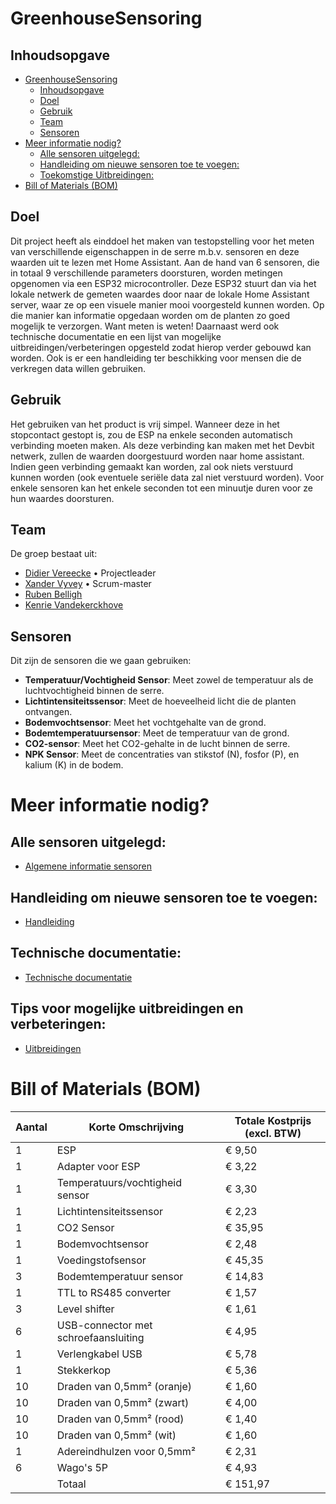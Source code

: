 # GreenhouseSensoring

## Inhoudsopgave

- [GreenhouseSensoring](#greenhousesensoring)
  - [Inhoudsopgave](#inhoudsopgave)
  - [Doel](#doel)
  - [Gebruik](#gebruik)
  - [Team](#team)
  - [Sensoren](#sensoren)
- [Meer informatie nodig?](#meer-informatie-nodig)
  - [Alle sensoren uitgelegd:](#alle-sensoren-uitgelegd)
  - [Handleiding om nieuwe sensoren toe te voegen:](#handleiding-om-nieuwe-sensoren-toe-te-voegen)
  - [Toekomstige Uitbreidingen:](#toekomstige-uitbreidingen)
- [Bill of Materials (BOM)](#bill-of-materials-bom)

## Doel
Dit project heeft als einddoel het maken van testopstelling voor het meten van verschillende eigenschappen in de serre m.b.v. sensoren en deze waarden uit te lezen met Home Assistant. Aan de hand van 6 sensoren, die in totaal 9 verschillende parameters doorsturen, worden metingen opgenomen via een ESP32 microcontroller. Deze ESP32 stuurt dan via het lokale netwerk de gemeten waardes door naar de lokale Home Assistant server, waar ze op een visuele manier mooi voorgesteld kunnen worden. Op die manier kan informatie opgedaan worden om de planten zo goed mogelijk te verzorgen. Want meten is weten! Daarnaast werd ook technische documentatie en een lijst van mogelijke uitbreidingen/verbeteringen opgesteld zodat hierop verder gebouwd kan worden. Ook is er een handleiding ter beschikking voor mensen die de verkregen data willen gebruiken.

## Gebruik
Het gebruiken van het product is vrij simpel. Wanneer deze in het stopcontact gestopt is, zou de ESP na enkele seconden automatisch verbinding moeten maken. Als deze verbinding kan maken met het Devbit netwerk, zullen de waarden doorgestuurd worden naar home assistant. Indien geen verbinding gemaakt kan worden, zal ook niets verstuurd kunnen worden (ook eventuele seriële data zal niet verstuurd worden). Voor enkele sensoren kan het enkele seconden tot een minuutje duren voor ze hun waardes doorsturen.


## Team
De groep bestaat uit:  
- [Didier Vereecke](https://github.com/MrI2C) • Projectleader
- [Xander Vyvey](https://github.com/vyx04) • Scrum-master
- [Ruben Belligh](https://github.com/RubenBelligh)    
- [Kenrie Vandekerckhove](https://github.com/Kenrie19)  

## Sensoren
Dit zijn de sensoren die we gaan gebruiken:
- **Temperatuur/Vochtigheid Sensor**: Meet zowel de temperatuur als de luchtvochtigheid binnen de serre.
- **Lichtintensiteitssensor**: Meet de hoeveelheid licht die de planten ontvangen.
- **Bodemvochtsensor**: Meet het vochtgehalte van de grond.
- **Bodemtemperatuursensor**: Meet de temperatuur van de grond.
- **CO2-sensor**: Meet het CO2-gehalte in de lucht binnen de serre.
- **NPK Sensor**: Meet de concentraties van stikstof (N), fosfor (P), en kalium (K) in de bodem.

# Meer informatie nodig?
## Alle sensoren uitgelegd:
  - [Algemene informatie sensoren](./Documentatie/Algemene%20info%20componenten/README.md)

## Handleiding om nieuwe sensoren toe te voegen:
  - [Handleiding](./Documentatie/handleiding.md)

## Technische documentatie:
- [Technische documentatie](./Documentatie/Technische_documentatie.md)

## Tips voor mogelijke uitbreidingen en verbeteringen:
  - [Uitbreidingen](./Documentatie/Mogelijke_uitbreiding.md)

# Bill of Materials (BOM)


| **Aantal** | **Korte Omschrijving**                       | **Totale Kostprijs (excl. BTW)** |
|------------|----------------------------------------------|----------------------------------|
| 1          | ESP                                          | € 9,50                           |
| 1          | Adapter voor ESP                             | € 3,22                           |
| 1          | Temperatuurs/vochtigheid sensor              | € 3,30                           |
| 1          | Lichtintensiteitssensor                      | € 2,23                           |
| 1          | CO2 Sensor                                   | € 35,95                          |
| 1          | Bodemvochtsensor                             | € 2,48                           |
| 1          | Voedingstofsensor                            | € 45,35                          |
| 3          | Bodemtemperatuur sensor                      | € 14,83                          |
| 1          | TTL to RS485 converter                       | € 1,57                           |
| 3          | Level shifter                                | € 1,61                           |
| 6          | USB-connector met schroefaansluiting         | € 4,95                           |
| 1          | Verlengkabel USB                             | € 5,78                           |
| 1          | Stekkerkop                                   | € 5,36                           |
| 10         | Draden van 0,5mm² (oranje)                   | € 1,60                           |
| 10         | Draden van 0,5mm² (zwart)                    | € 4,00                           |
| 10         | Draden van 0,5mm² (rood)                     | € 1,40                           |
| 10         | Draden van 0,5mm² (wit)                      | € 1,60                           |
| 1          | Adereindhulzen voor 0,5mm²                   | € 2,31                           |
| 6          | Wago's 5P                                    | € 4,93                           |
|            |Totaal                                        | € 151,97                         |
